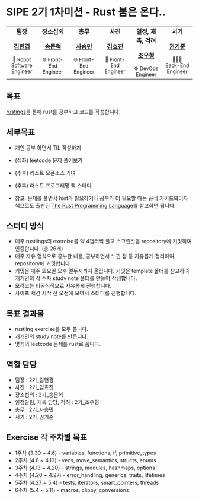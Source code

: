 # SIPE 2기 1차미션 - Rust 붐은 온다..


<table width="100%" align="center">
  <tr>
    <td align="center" valign="top" width="16.66%"><b>팀장</b><a href="https://github.com/raacker"><img src="https://github.com/sipe-team/2-1_rust/assets/60775453/e86de008-796e-45d0-a8ad-642c9693f92c" alt=""/><br /><p><b>김헌겸</b></p></a><small>🤖 Robot Software Engineer</small></td>
    <td align="center" valign="top" width="16.66%"><b>장소섭외</b><a href="https://github.com/mike2ox"><img src="https://github.com/sipe-team/2-1_rust/assets/60775453/6fb08e56-bdbf-46b1-afb8-e7d2382bb911" alt=""/><br /><p><b>송문혁</b></p></a><small>🌐 Front-End Engineer</small></td>
    <td align="center" valign="top" width="16.66%"><b>총무</b><a href="https://github.com/saseungmin"><img src="https://github.com/sipe-team/2-1_rust/assets/60775453/0a7ed783-a43c-408b-80e7-bcffc6ddcbd3" alt=""/><br /><p><b>사승민</b></p></a><small>🌐 Front-End Engineer</small></td>
    <td align="center" valign="top" width="16.66%"><b>사진</b><a href="https://github.com/hy57in"><img src="https://github.com/sipe-team/2-1_rust/assets/60775453/ebb6ef7b-de1d-43ab-b7b1-8301f83f296e" alt=""/><br /><p><b>김효진</b></p></a><small>🐤 Front-End Engineer</small></td>
    <td align="center" valign="top" width="16.66%"><b>일정, 재촉, 격려</b><a href="https://github.com/UhyeongJo"><img src="https://github.com/sipe-team/2-1_rust/assets/60775453/a09f3eee-44b6-4c59-8183-a68e2e7a4897" alt=""/><br /><p><b>조우형</b></p></a><small>⚙️ DevOps Engineer</small></td>
    <td align="center" valign="top" width="16.66%"><b>서기</b><a href="https://github.com/kkjsw17"><img src="https://github.com/sipe-team/2-1_rust/assets/60775453/b283b921-b85d-4152-862a-fd4691770092" alt=""/><br /><p><b>권기준</b></p></a><small>🧑🏻‍💻 Back-End Engineer</small></td>
  </tr>
</table>

## 목표

[rustings](https://github.com/rust-lang/rustlings)을 통해 rust를 공부하고 코드를 작성합니다.

## 세부목표
* 개인 공부 하면서 TIL 작성하기
* (심화) leetcode 문제 풀어보기
* (추후) 러스트 오픈소스 기여
* (추후) 러스트 프로그래밍 책 스터디

* 참고: 문제를 풀면서 hint가 필요하거나 공부가 더 필요할 때는 공식 가이드북이자 책으로도 출판된 [The Rust Programming Language](https://doc.rust-kr.org)를 참고하면 됩니다.

## 스터디 방식
* 매주 rustlings의 exercise를 약 4챕터씩 풀고 스크린샷을 repository에 커밋하여 인증합니다. (총 26개)
* 매주 자유 형식으로 공부한 내용, 공부하면서 느낀 점 등 자유롭게 정리하여 repository에 커밋합니다.
* 커밋은 매주 토요일 오후 열두시까지 올립니다. 커밋은 template 폴더를 참고하여 개개인의 각 주차 study note 폴더를 만들어 작성합니다.
* 모각코는 비공식적으로 자유롭게 진행합니다.
* 사이프 세션 시작 전 오전에 모여서 스터디를 진행합니다.

## 목표 결과물

* rustling exercise를 모두 풉니다.
* 개개인의 study note를 만듭니다.
* 몇개의 leetcode 문제를 rust로 풉니다.

## 역할 담당
* 팀장 : 2기_김헌겸
* 사진 : 2기_김효진
* 장소섭외 : 2기_송문혁
* 일정알림, 재촉 담당, 격려 : 2기_조우형
* 총무 : 2기_사승민
* 서기 : 2기_권기준

## Exercise 각 주차별 목표
* 1주차 (3.30 ~ 4.6) - variables, functions, if, primitive_types
* 2주차 (4.6 ~ 4.13) - vecs, move_semantics, structs, enums
* 3주차 (4.13 ~ 4.20) - strings, modules, hashmaps, options
* 4주차 (4.20 ~ 4.27) - error_handling, generics, traits, lifetimes
* 5주차 (4.27 ~ 5.4) - tests, iterators, smart_pointers, threads
* 6주차 (5.4 ~ 5.11) - macros, clippy, conversions
